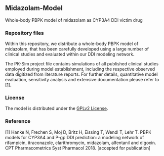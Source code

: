 ## Midazolam-Model
Whole-body PBPK model of midazolam as CYP3A4 DDI victim drug

### Repository files
Within this repository, we distribute a whole-body PBPK model of midazolam, that has been carefully developed using a large number of clinical studies and evaluated within our DDI modeling network. 

The PK-Sim project file contains simulations of all published clinical studies employed during model establishment, including the respective observed data digitized from literature reports. For further details, quantitative model evaluation, sensitivity analysis and extensive documentation please refer to [[1](#reference)].

### License
The model is distributed under the [GPLv2 License](https://github.com/Open-Systems-Pharmacology/Suite/blob/develop/LICENSE). 

### Reference
[1] Hanke N, Frechen S, Moj D, Britz H, Eissing T, Wendl T, Lehr T. 
PBPK models for CYP3A4 and P-gp DDI prediction: a modeling network of rifampicin, itraconazole, clarithromycin, midazolam, alfentanil and digoxin. 
CPT Pharmacometrics Syst Pharmacol 2018. [accepted for publication] 
